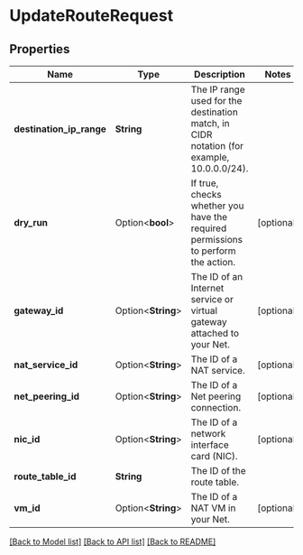 # UpdateRouteRequest

## Properties

Name | Type | Description | Notes
------------ | ------------- | ------------- | -------------
**destination_ip_range** | **String** | The IP range used for the destination match, in CIDR notation (for example, 10.0.0.0/24). | 
**dry_run** | Option<**bool**> | If true, checks whether you have the required permissions to perform the action. | [optional]
**gateway_id** | Option<**String**> | The ID of an Internet service or virtual gateway attached to your Net. | [optional]
**nat_service_id** | Option<**String**> | The ID of a NAT service. | [optional]
**net_peering_id** | Option<**String**> | The ID of a Net peering connection. | [optional]
**nic_id** | Option<**String**> | The ID of a network interface card (NIC). | [optional]
**route_table_id** | **String** | The ID of the route table. | 
**vm_id** | Option<**String**> | The ID of a NAT VM in your Net. | [optional]

[[Back to Model list]](../README.md#documentation-for-models) [[Back to API list]](../README.md#documentation-for-api-endpoints) [[Back to README]](../README.md)


